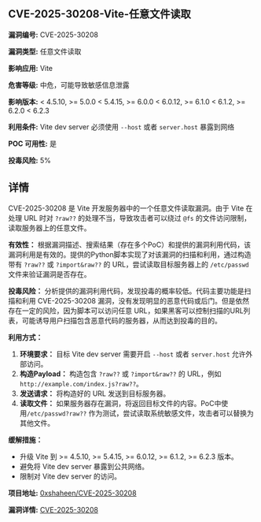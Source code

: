 ## CVE-2025-30208-Vite-任意文件读取

**漏洞编号:** CVE-2025-30208

**漏洞类型:** 任意文件读取

**影响应用:** Vite

**危害等级:** 中危，可能导致敏感信息泄露

**影响版本:** < 4.5.10, >= 5.0.0 < 5.4.15, >= 6.0.0 < 6.0.12, >= 6.1.0 < 6.1.2, >= 6.2.0 < 6.2.3

**利用条件:** Vite dev server 必须使用 `--host` 或者 `server.host` 暴露到网络

**POC 可用性:** 是

**投毒风险:** 5%

## 详情

CVE-2025-30208 是 Vite 开发服务器中的一个任意文件读取漏洞。由于 Vite 在处理 URL 时对 `?raw??` 的处理不当，导致攻击者可以绕过 `@fs` 的文件访问限制，读取服务器上的任意文件。

**有效性：**
根据漏洞描述、搜索结果（存在多个PoC）和提供的漏洞利用代码，该漏洞利用是有效的。提供的Python脚本实现了对该漏洞的扫描和利用，通过构造带有 `?raw??` 或 `?import&raw??` 的 URL，尝试读取目标服务器上的 `/etc/passwd` 文件来验证漏洞是否存在。

**投毒风险：**
分析提供的漏洞利用代码，发现投毒的概率较低。代码主要功能是扫描和利用 CVE-2025-30208 漏洞，没有发现明显的恶意代码或后门。但是依然存在一定的风险，因为脚本可以访问任意 URL，如果黑客可以控制扫描的URL列表，可能诱导用户扫描包含恶意代码的服务器，从而达到投毒的目的。

**利用方式：**
1.  **环境要求：** 目标 Vite dev server 需要开启 `--host` 或者 `server.host` 允许外部访问。
2.  **构造Payload：** 构造包含 `?raw??` 或 `?import&raw??` 的 URL，例如 `http://example.com/index.js?raw??`。
3.  **发送请求：** 将构造好的 URL 发送到目标服务器。
4.  **读取文件：** 如果服务器存在漏洞，将返回目标文件的内容。PoC中使用`/etc/passwd?raw??` 作为测试，尝试读取系统敏感文件，攻击者可以替换为其他文件。

**缓解措施：**
*   升级 Vite 到 >= 4.5.10, >= 5.4.15, >= 6.0.12, >= 6.1.2, >= 6.2.3 版本。
*   避免将 Vite dev server 暴露到公共网络。
*   限制对 Vite dev server 的访问。

**项目地址:** [0xshaheen/CVE-2025-30208](https://github.com/0xshaheen/CVE-2025-30208)

**漏洞详情:** [CVE-2025-30208](https://nvd.nist.gov/vuln/detail/CVE-2025-30208)